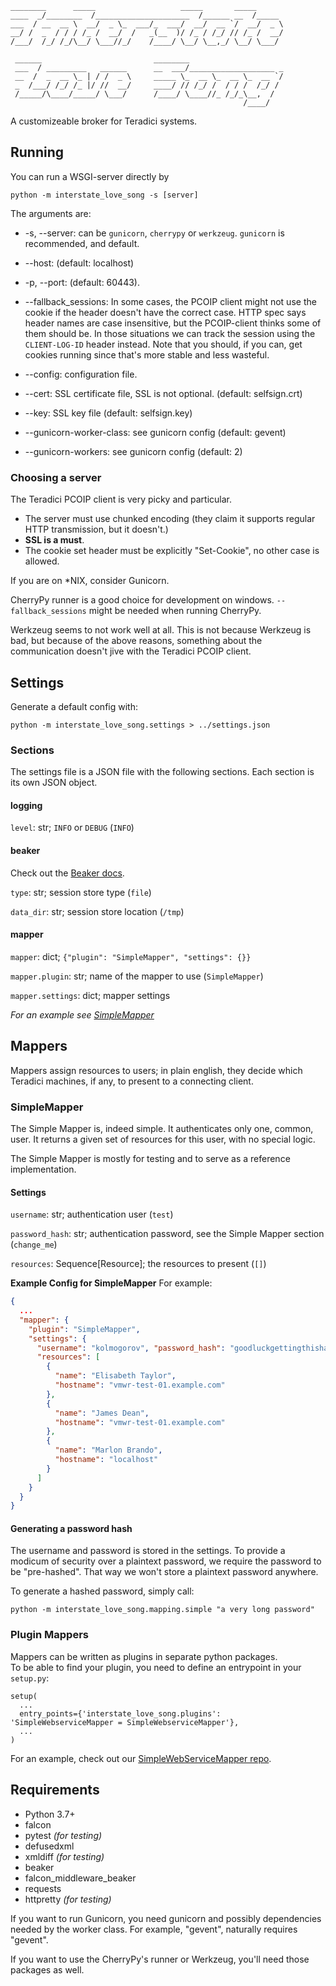     ________      _____                   _____       _____
    ____  _/________  /_____________________  /______ __  /_____ 
    ___  / __  __ \  __/  _ \_  ___/_  ___/  __/  __ `/  __/  _ \
    __/ /  _  / / / /_ /  __/  /   _(__  )/ /_ / /_/ // /_ /  __/
    /___/  /_/ /_/\__/ \___//_/    /____/ \__/ \__,_/ \__/ \___/ 
                                                                 
     ______                         ________                     
     ___  / _________   ______      __  ___/___________________ _
     __  /  _  __ \_ | / /  _ \     _____ \_  __ \_  __ \_  __ `/
     _  /___/ /_/ /_ |/ //  __/     ____/ // /_/ /  / / /  /_/ / 
     /_____/\____/_____/ \___/      /____/ \____//_ /_/_\__,  / 
                                                        /____/

A customizeable broker for Teradici systems.

## Running

You can run a WSGI-server directly by

```shell script
python -m interstate_love_song -s [server]
```

The arguments are:

- -s, --server: can be `gunicorn`, `cherrypy` or `werkzeug`. `gunicorn` is recommended, and default. 

- --host: (default: localhost)
- -p, --port: (default: 60443).

- --fallback_sessions: In some cases, the PCOIP client might not use the cookie if the header doesn't have the correct case.
HTTP spec says header names are case insensitive, but the PCOIP-client thinks some of them should be. In those situations 
we can track the session using the `CLIENT-LOG-ID` header instead. Note that you should, if you can, get cookies running 
since that's more stable and less wasteful.

- --config: configuration file.
- --cert: SSL certificate file, SSL is not optional. (default: selfsign.crt)
- --key: SSL key file (default: selfsign.key)
- --gunicorn-worker-class: see gunicorn config (default: gevent)
- --gunicorn-workers: see gunicorn config (default: 2)

### Choosing a server
The Teradici PCOIP client is very picky and particular. 
- The server must use chunked encoding (they claim it supports 
regular HTTP transmission, but it doesn't.) 
- **SSL is a must**. 
- The cookie set header must be explicitly "Set-Cookie", no
other case is allowed.

If you are on *NIX, consider Gunicorn.

CherryPy runner is a good choice for development on windows. `--fallback_sessions` might be needed when running CherryPy. 

Werkzeug seems to not work well at all. This is not because Werkzeug is bad, but because of the above reasons, something
about the communication doesn't jive with the Teradici PCOIP client.


## Settings

Generate a default config with:
```shell script
python -m interstate_love_song.settings > ../settings.json
```

### Sections

The settings file is a JSON file with the following sections. Each section is its own JSON object.

#### logging

`level`: str; `INFO` or `DEBUG` (`INFO`)

#### beaker

Check out the [Beaker docs](https://beaker.readthedocs.io/en/latest/configuration.html).

`type`: str; session store type (`file`)

`data_dir`: str; session store location (`/tmp`)

#### mapper

`mapper`: dict; `{"plugin": "SimpleMapper", "settings": {}}`

`mapper.plugin`: str; name of the mapper to use (`SimpleMapper`)

`mapper.settings`: dict; mapper settings

*For an example see [SimpleMapper](#SimpleMapper)*

## Mappers
Mappers assign resources to users; in plain english, they decide which Teradici machines, if any, to present to a 
connecting client.

### SimpleMapper

The Simple Mapper is, indeed simple. It authenticates only one, common, user. It returns a given set of resources for
this user, with no special logic.

The Simple Mapper is mostly for testing and to serve as a reference implementation.

#### Settings

`username`: str; authentication user (`test`)

`password_hash`: str; authentication password, see the Simple Mapper section (`change_me`)

`resources`: Sequence[Resource]; the resources to present (`[]`)

**Example Config for SimpleMapper**
For example:
```json
{
  ...
  "mapper": {
    "plugin": "SimpleMapper",
    "settings": {
      "username": "kolmogorov", "password_hash": "goodluckgettingthishash",
      "resources": [
        {
          "name": "Elisabeth Taylor",
          "hostname": "vmwr-test-01.example.com"
        },
        {
          "name": "James Dean",
          "hostname": "vmwr-test-01.example.com"
        },
        {
          "name": "Marlon Brando",
          "hostname": "localhost"
        }
      ]
    }
  }
}
```

#### Generating a password hash
The username and password is stored in the settings. To provide a modicum of security over a plaintext password, we require
the password to be "pre-hashed". That way we won't store a plaintext password anywhere.

To generate a hashed password, simply call:

```shell script
python -m interstate_love_song.mapping.simple "a very long password"
```

### Plugin Mappers

Mappers can be written as plugins in separate python packages.  
To be able to find your plugin, you need to define an entrypoint in your `setup.py`:

```
setup(
  ...
  entry_points={'interstate_love_song.plugins': 'SimpleWebserviceMapper = SimpleWebserviceMapper'},
  ...
)
```

For an example, check out our [SimpleWebServiceMapper repo](https://github.com/ilpvfx/interstate_love_song.SimpleWebserviceMapper).


## Requirements

- Python 3.7+
- falcon
- pytest *(for testing)*
- defusedxml
- xmldiff *(for testing)*
- beaker
- falcon_middleware_beaker
- requests
- httpretty *(for testing)*

If you want to run Gunicorn, you need gunicorn and possibly dependencies needed by the worker class. For example, 
"gevent", naturally requires "gevent".

If you want to use the CherryPy's runner or Werkzeug, you'll need those packages as well.
